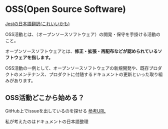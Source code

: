 # OSS(Open Source Software)

[Jestの日本語翻訳(これいいかも)](https://crowdin.com/project/jest-v2/ja)

OSS活動とは、（オープンソースソフトウェア）の開発・保守を手掛ける活動のこと。

オープンソースソフトウェアとは、**修正・拡張・再配布などが認められているソフトウェアを指します。**

OSS活動の一例として、オープンソースソフトウェアの新規開発や、既存プロダクトのメンテナンス、プロダクトに付随するドキュメントの更新といった取り組みがあります。


## OSS活動どこから始める？

GitHub上でissueを出しているのを探せる
[参考URL](http://github-help-wanted.com/)

私が考えたのはドキュメントの日本語整理